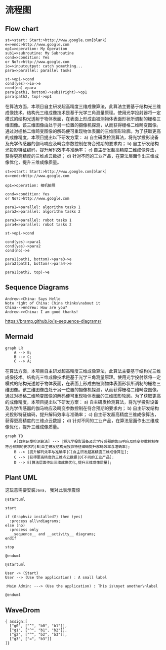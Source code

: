# 流程图

## Flow chart

```flow
st=>start: Start:>http://www.google.com[blank]
e=>end:>http://www.google.com
op1=>operation: My Operation
sub1=>subroutine: My Subroutine
cond=>condition: Yes
or No?:>http://www.google.com
io=>inputoutput: catch something...
para=>parallel: parallel tasks

st->op1->cond
cond(yes)->io->e
cond(no)->para
para(path1, bottom)->sub1(right)->op1
para(path2, top)->op1
```

在算法方面，本项目自主研发超高精度三维成像算法，此算法主要基于结构光三维成像技术。结构光三维成像技术是基于光学三角测量原理。使用光学投射器将一定模式的结构光透射于物体表面，在表面上形成由被测物体表面形状所调制的栅格三维图像。该三维图像由处于另一位置的摄像机探测，从而获得栅格二维畸变图像。通过对栅格二维畸变图像的解码便可重现物体表面的三维图形轮廓。为了获取更高的成像精度，本项目提出以下研发方案： 
a) 自主研发检测算法，将光学投影设备及光学传感器的伽马响应及畸变参数控制在符合预期的要求内； 
b) 自主研发结构光投影特征编码，提升解码效率与准确率； 
c) 自主研发超高精度三维成像算法，获得更高精度的三维点云数据； 
d) 针对不同的工业产品，在算法层面作出三维成像优化，提升三维成像质量。 

```flow
st=>start: Start:>http://www.google.com[blank]
e=>end:>http://www.google.com

op1=>operation: 相机拍照

cond=>condition: Yes
or No?:>http://www.google.com

para1=>parallel: algorithm tasks 1
para2=>parallel: algorithm tasks 2

para3=>parallel: robot tasks 1
para4=>parallel: robot tasks 2

st->op1->cond

cond(yes)->para1
cond(yes)->para2
cond(no)->e

para1(path1, bottom)->para3->e
para2(path1, bottom)->para4->e

para1(path2, top)->e
```

## Sequence Diagrams

```sequence {theme="hand"}
Andrew->China: Says Hello
Note right of China: China thinks\nabout it
China-->Andrew: How are you?
Andrew->>China: I am good thanks!
```

https://bramp.github.io/js-sequence-diagrams/

## Mermaid

```mermaid
graph LR
    A --> B;
    B --> C;
    C --> A;
```

在算法方面，本项目自主研发超高精度三维成像算法，此算法主要基于结构光三维成像技术。结构光三维成像技术是基于光学三角测量原理。使用光学投射器将一定模式的结构光透射于物体表面，在表面上形成由被测物体表面形状所调制的栅格三维图像。该三维图像由处于另一位置的摄像机探测，从而获得栅格二维畸变图像。通过对栅格二维畸变图像的解码便可重现物体表面的三维图形轮廓。为了获取更高的成像精度，本项目提出以下研发方案： 
a) 自主研发检测算法，将光学投影设备及光学传感器的伽马响应及畸变参数控制在符合预期的要求内； 
b) 自主研发结构光投影特征编码，提升解码效率与准确率； 
c) 自主研发超高精度三维成像算法，获得更高精度的三维点云数据； 
d) 针对不同的工业产品，在算法层面作出三维成像优化，提升三维成像质量。 

```mermaid
graph TB
    A[自主研发检测算法] --> |将光学投影设备及光学传感器的伽马响应及畸变参数控制在符合预期的要求内|B[自主研发结构光投影特征编码提升解码效率与准确率];
    B --> |提升解码效率与准确率|C[自主研发超高精度三维成像算法];
    C --> |获得更高精度的三维点云数据|D[不同的工业产品];
    D --> E[算法层面作出三维成像优化,提升三维成像质量];
```

## Plant UML

这玩意需要安装`Java`， 我对此表示震惊

```puml
@startuml

start

if (Graphviz installed?) then (yes)
  :process all\ndiagrams;
else (no)
  :process only
  __sequence__ and __activity__ diagrams;
endif

stop

@enduml
```

```plantuml
@startuml

User -> (Start)
User --> (Use the application) : A small label

:Main Admin: ---> (Use the application) : This is\nyet another\nlabel

@enduml
```

## WaveDrom

```wavedrom
{ assign:[
  ["g0", ["^", "b0", "b1"]],
  ["g1", ["^", "b1", "b2"]],
  ["g2", ["^", "b2", "b3"]],
  ["g3", ["=", "b3"]]
]}
```
